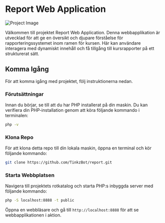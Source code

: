 
# Report Web Application

![Project Image](URL_TILL_DIN_BILD_HÄR)

Välkommen till projektet Report Web Application. Denna webbapplikation är utvecklad för att ge en översikt och djupare förståelse för rapporteringssystemet inom ramen för kursen. Här kan användare interagera med dynamiskt innehåll och få tillgång till kursrapporter på ett strukturerat sätt.

## Komma Igång

För att komma igång med projektet, följ instruktionerna nedan.

### Förutsättningar

Innan du börjar, se till att du har PHP installerat på din maskin. Du kan verifiera din PHP-installation genom att köra följande kommando i terminalen:

```bash
php -v
```

### Klona Repo

För att klona detta repo till din lokala maskin, öppna en terminal och kör följande kommando:

```bash
git clone https://github.com/TinkzBot/report.git
```

### Starta Webbplatsen

Navigera till projektets rotkatalog och starta PHP:s inbyggda server med följande kommando:

```bash
php -S localhost:8888 -t public
```

Öppna en webbläsare och gå till `http://localhost:8888` för att se webbapplikationen i aktion.

